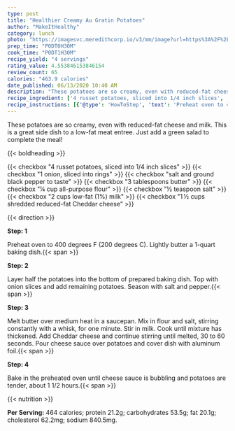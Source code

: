 ```yaml
---
type: post
title: "Healthier Creamy Au Gratin Potatoes"
author: "MakeItHealthy"
category: lunch
photo: "https://imagesvc.meredithcorp.io/v3/mm/image?url=https%3A%2F%2Fimages.media-allrecipes.com%2Fuserphotos%2F963651.jpg"
prep_time: "P0DT0H30M"
cook_time: "P0DT1H30M"
recipe_yield: "4 servings"
rating_value: 4.553846153846154
review_count: 65
calories: "463.9 calories"
date_published: 06/13/2020 10:40 AM
description: "These potatoes are so creamy, even with reduced-fat cheese and milk.  This is a great side dish to a low-fat meat entree. Just add a green salad to complete the meal!"
recipe_ingredient: ['4 russet potatoes, sliced into 1/4 inch slices', '1 onion, sliced into rings', 'salt and ground black pepper to taste', '3 tablespoons butter', '¼ cup all-purpose flour', '½ teaspoon salt', '2 cups low-fat (1%) milk', '1\u2009½ cups shredded reduced-fat Cheddar cheese']
recipe_instructions: [{'@type': 'HowToStep', 'text': 'Preheat oven to 400 degrees F (200 degrees C). Lightly butter a 1-quart baking dish.\n'}, {'@type': 'HowToStep', 'text': 'Layer half the potatoes into the bottom of prepared baking dish. Top with onion slices and add remaining potatoes. Season with salt and pepper.\n'}, {'@type': 'HowToStep', 'text': 'Melt butter over medium heat in a saucepan. Mix in flour and salt, stirring constantly with a whisk, for one minute. Stir in milk. Cook until mixture has thickened. Add Cheddar cheese and continue stirring until melted, 30 to 60 seconds. Pour cheese sauce over potatoes and cover dish with aluminum foil.\n'}, {'@type': 'HowToStep', 'text': 'Bake in the preheated oven until cheese sauce is bubbling and potatoes are tender, about 1 1/2 hours.\n'}]
---
```


These potatoes are so creamy, even with reduced-fat cheese and milk.  This is a great side dish to a low-fat meat entree. Just add a green salad to complete the meal! 

{{< boldheading >}}

{{< checkbox "4  russet potatoes, sliced into 1/4 inch slices" >}}
{{< checkbox "1  onion, sliced into rings" >}}
{{< checkbox "salt and ground black pepper to taste" >}}
{{< checkbox "3 tablespoons butter" >}}
{{< checkbox "¼ cup all-purpose flour" >}}
{{< checkbox "½ teaspoon salt" >}}
{{< checkbox "2 cups low-fat (1%) milk" >}}
{{< checkbox "1 ½ cups shredded reduced-fat Cheddar cheese" >}}


{{< direction >}}

**Step: 1**

Preheat oven to 400 degrees F (200 degrees C). Lightly butter a 1-quart baking dish.{{< span >}}

**Step: 2**

Layer half the potatoes into the bottom of prepared baking dish. Top with onion slices and add remaining potatoes. Season with salt and pepper.{{< span >}}

**Step: 3**

Melt butter over medium heat in a saucepan. Mix in flour and salt, stirring constantly with a whisk, for one minute. Stir in milk. Cook until mixture has thickened. Add Cheddar cheese and continue stirring until melted, 30 to 60 seconds. Pour cheese sauce over potatoes and cover dish with aluminum foil.{{< span >}}

**Step: 4**

Bake in the preheated oven until cheese sauce is bubbling and potatoes are tender, about 1 1/2 hours.{{< span >}}

{{< nutrition >}}

**Per Serving:** 464 calories; protein 21.2g; carbohydrates 53.5g; fat 20.1g; cholesterol 62.2mg; sodium 840.5mg.